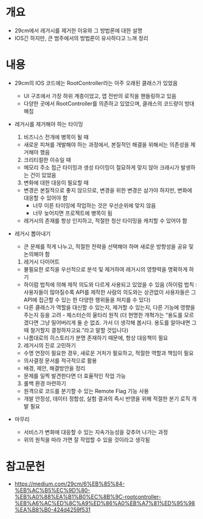 # 개요
- 29cm에서 레거시를 제거한 이유와 그 방법론에 대한 설명
- IOS긴 하지만, 큰 범주에서의 방법론이 유사하다고 느껴 정리

# 내용
- 29cm의 IOS 코드에는 RootController라는 아주 오래된 클래스가 있었음
  - UI 구조에서 가장 하위 계층이었고, 앱 전반의 로직을 핸들링하고 있음
  - 다양한 곳에서 RootController를 의존하고 있었으며, 클래스의 코드량이 방대해짐

- 레거시를 제거해야 하는 타이밍
  1. 비즈니스 전개에 병목이 될 때
    - 새로운 피쳐를 개발해야 하는 과정에서, 본질적인 해결을 위해서는 의존성을 제거해야 했음
  2. 크리티컬한 이슈일 때
    - 메모리 주소 접근 타이밍과 생성 타이밍이 절묘하게 맞지 않아 크래시가 발생하는 건이 있었음
  3. 변화에 대한 대응이 필요할 때
    - 변경은 본질적으로 좋지 않으므로, 변경을 위한 변경은 삼가야 하지만, 변화에 대응할 수 있어야 함
      - 너무 이른 타이밍에 작업하는 것은 우선순위에 맞지 않음
      - 너무 늦어지면 프로젝트에 병목이 됨
    - 레거시의 존재를 항상 인지하고, 적절한 청산 타이밍을 캐치할 수 있어야 함

- 레거시 뽑아내기
  - 큰 문제를 작게 나누고, 적절한 전략을 선택해야 하며 새로운 방향성을 공유 및 논의해야 함
  1. 레거시 다이어트
    - 불필요한 로직을 우선적으로 분석 및 제거하여 레거시의 영향력을 명확하게 하기
    - 하이럼 법칙에 의해 제작 의도와 다르게 사용되고 있었을 수 있음 (하이럼 법칙 : 사용자들이 많아질수록 API를 제작한 사람의 의도와는 상관없이 사용자들은 그 API에 접근할 수 있는 한 다양한 행위들을 저지를 수 있다)
    - 다른 클래스가 역할을 대신할 수 있는지, 제거할 수 있는지, 다른 기능에 영향을 주는지 등을 고려 - 체스터슨의 울타리 원칙 (더 현명한 개혁가는 “용도를 모르겠다면 그냥 밀어버리게 둘 순 없죠. 가서 더 생각해 봅시다. 용도를 알아내면 그때 철거할지 결정하자고요.”라고 말할 것입니다)
    - 나름대로의 히스토리가 분명 존재하기 때문에, 항상 대응책이 필요
  2. 레거시의 진로 고민하기
    - 수명 연장이 필요한 경우, 새로운 거처가 필요하고, 적절한 역할과 책임이 필요
    - 의사결정 문서를 적극적으로 활용
    - 배경, 제안, 해결방안을 정리
    - 문제를 일찍 발견한다면 더 효율적인 작업 가능 
  3. 롤백 환경 마련하기
    - 원격으로 코드를 분기할 수 있는 Remote Flag 기능 사용
    - 개발 안정성, 데이터 정합성, 실험 결과의 즉시 반영을 위해 적절한 분기 로직 개발 필요

- 마무리
  - 서비스가 변화에 대응할 수 있는 지속가능성을 갖추어 나가는 과정
  - 위의 원칙을 따라 가면 잘 작업할 수 있을 것이라고 생각됨


# 참고문헌
- https://medium.com/29cm/6%EB%85%84-%EB%AC%B5%EC%9D%80-%EB%A0%88%EA%B1%B0%EC%8B%9C-rootcontroller-%EB%A6%AC%ED%8C%A9%ED%86%A0%EB%A7%81%ED%95%98%EA%B8%B0-424d4259f531